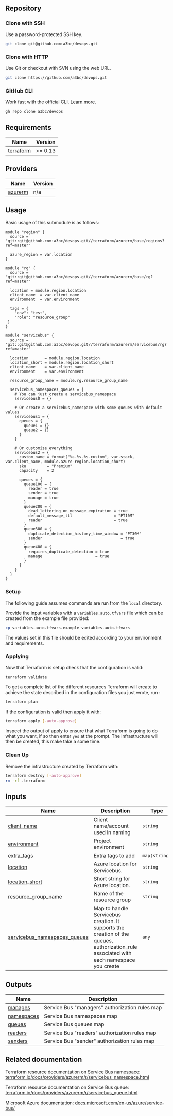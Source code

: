 <!-- BEGIN_TF_DOCS -->

## Repository

### Clone with SSH
Use a password-protected SSH key.
```bash
git clone git@github.com:a3bc/devops.git
```

###  Clone with HTTP
Use Git or checkout with SVN using the web URL.
```bash
git clone https://github.com/a3bc/devops.git
```

### GitHub CLI
Work fast with the official CLI. [Learn more](https://cli.github.com/).
```bash
gh repo clone a3bc/devops
```
## Requirements

| Name | Version |
|------|---------|
| <a name="requirement_terraform"></a> [terraform](#requirement\_terraform) | >= 0.13 |
## Providers

| Name | Version |
|------|---------|
| <a name="provider_azurerm"></a> [azurerm](#provider\_azurerm) | n/a |
## Usage
Basic usage of this submodule is as follows:

```hcl
module "region" {
  source = "git::git@github.com:a3bc/devops.git//terraform/azurerm/base/regions?ref=master"

  azure_region = var.location
}

module "rg" {
  source = "git::git@github.com:a3bc/devops.git//terraform/azurerm/base/rg?ref=master"

  location = module.region.location
  client_name  = var.client_name
  environment  = var.environment

  tags = {
    "env": "test",
    "role": "resource_group"
 }
}

module "servicebus" {
  source = "git::git@github.com:a3bc/devops.git//terraform/azurerm/servicebus/rg?ref=master"

  location       = module.region.location
  location_short = module.region.location_short
  client_name    = var.client_name
  environment    = var.environment

  resource_group_name = module.rg.resource_group_name

  servicebus_namespaces_queues = {
    # You can just create a servicebus_namespace
    servicebus0 = {}

    # Or create a servicebus_namespace with some queues with default values
    servicebus1 = {
      queues = {
        queue1 = {}
        queue2 = {}
      }
    }

    # Or customize everything
    servicebus2 = {
      custom_name = format("%s-%s-%s-custom", var.stack, var.client_name, module.azure-region.location_short)
      sku         = "Premium"
      capacity    = 2

      queues = {
        queue100 = {
          reader = true
          sender = true
          manage = true
        }
        queue200 = {
          dead_lettering_on_message_expiration = true
          default_message_ttl                  = "PT10M"
          reader                               = true
        }
        queue300 = {
          duplicate_detection_history_time_window = "PT30M"
          sender                                  = true
        }
        queue400 = {  
          requires_duplicate_detection = true
          manage                       = true
        }
      }
    }
  }
}
```
### Setup
The following guide assumes commands are run from the `local` directory.

Provide the input variables with a `variables.auto.tfvars` file which can be created from the example file provided:

```bash
cp variables.auto.tfvars.example variables.auto.tfvars
```

The values set in this file should be edited according to your environment and requirements.

### Applying

Now that Terraform is setup check that the configuration is valid:

```bash
terraform validate 
```

To get a complete list of the different resources Terraform will create to achieve the state described in the configuration files you just wrote, run :

```bash
terraform plan
```

If the configuration is valid then apply it with:

```bash
terraform apply [-auto-approve]
```

Inspect the output of apply to ensure that what Terraform is going to do what you want, if so then enter `yes` at the prompt.
The infrastructure will then be created, this make take a some time.


### Clean Up

Remove the infrastructure created by Terraform with:

```bash
terraform destroy [-auto-approve]
rm -rf .terraform
```
## Inputs

| Name | Description | Type | Default | Required |
|------|-------------|------|---------|:--------:|
| <a name="input_client_name"></a> [client\_name](#input\_client\_name) | Client name/account used in naming | `string` | n/a | yes |
| <a name="input_environment"></a> [environment](#input\_environment) | Project environment | `string` | n/a | yes |
| <a name="input_extra_tags"></a> [extra\_tags](#input\_extra\_tags) | Extra tags to add | `map(string)` | `{}` | no |
| <a name="input_location"></a> [location](#input\_location) | Azure location for Servicebus. | `string` | n/a | yes |
| <a name="input_location_short"></a> [location\_short](#input\_location\_short) | Short string for Azure location. | `string` | n/a | yes |
| <a name="input_resource_group_name"></a> [resource\_group\_name](#input\_resource\_group\_name) | Name of the resource group | `string` | n/a | yes |
| <a name="input_servicebus_namespaces_queues"></a> [servicebus\_namespaces\_queues](#input\_servicebus\_namespaces\_queues) | Map to handle Servicebus creation. It supports the creation of the queues, authorization\_rule associated with each namespace you create | `any` | n/a | yes |
## Outputs

| Name | Description |
|------|-------------|
| <a name="output_manages"></a> [manages](#output\_manages) | Service Bus "managers" authorization rules map |
| <a name="output_namespaces"></a> [namespaces](#output\_namespaces) | Service Bus namespaces map |
| <a name="output_queues"></a> [queues](#output\_queues) | Service Bus queues map |
| <a name="output_readers"></a> [readers](#output\_readers) | Service Bus "readers" authorization rules map |
| <a name="output_senders"></a> [senders](#output\_senders) | Service Bus "sender" authorization rules map |
## Related documentation

Terraform resource documentation on Service Bus namespace: [terraform.io/docs/providers/azurerm/r/servicebus_namespace.html](https://www.terraform.io/docs/providers/azurerm/r/servicebus_namespace.html)

Terraform resource documentation on Service Bus queue: [terraform.io/docs/providers/azurerm/r/servicebus_queue.html](https://www.terraform.io/docs/providers/azurerm/r/servicebus_queue.html)

Microsoft Azure documentation: [docs.microsoft.com/en-us/azure/service-bus/](https://docs.microsoft.com/en-us/azure/service-bus/)
<!-- END_TF_DOCS -->